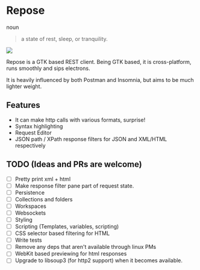 # Repose

noun

> a state of rest, sleep, or tranquility.

![](resources/img/nightcap-round-grey-100x100.png)

Repose is a GTK based REST client. Being GTK based, it is cross-platform,
runs smoothly and sips electrons.

It is heavily influenced by both Postman and Insomnia, but aims to be much lighter weight.

## Features

- It can make http calls with various formats, surprise!
- Syntax highlighting
- Request Editor
- JSON path / XPath response filters for JSON and XML/HTML respectively

## TODO (Ideas and PRs are welcome)

- [ ] Pretty print xml + html
- [ ] Make response filter pane part of request state.
- [ ] Persistence
- [ ] Collections and folders
- [ ] Workspaces
- [ ] Websockets
- [ ] Styling
- [ ] Scripting (Templates, variables, scripting)
- [ ] CSS selector based filtering for HTML
- [ ] Write tests
- [ ] Remove any deps that aren't available through linux PMs
- [ ] WebKit based previewing for html responses
- [ ] Upgrade to libsoup3 (for http2 support) when it becomes available.
